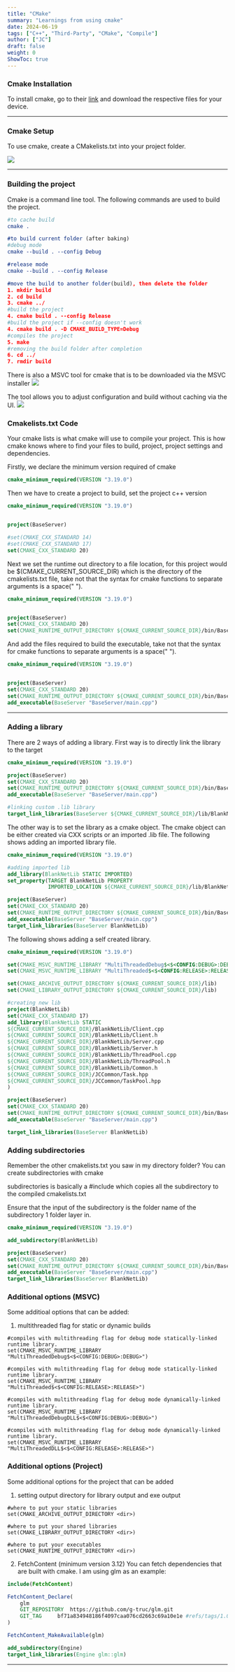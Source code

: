 ```yaml
---
title: "CMake"
summary: "Learnings from using cmake"
date: 2024-06-19
tags: ["C++", "Third-Party", "CMake", "Compile"]
author: ["JC"]
draft: false
weight: 0
ShowToc: true
---
```



### Cmake Installation

To install cmake, go to their [link](https://cmake.org/download/) and download the respective files for your device.

---

### Cmake Setup

To use cmake, create a CMakelists.txt into your project folder.

![](../images/cmake/directory.jpg)

<!-- >Add image of directory for cmakelist.txt here</!-->

---

### Building the project

Cmake is a command line tool. The following commands are used to build the project.

```cmake
#to cache build
cmake .

#to build current folder (after baking)
#debug mode
cmake --build . --config Debug

#release mode
cmake --build . --config Release

#move the build to another folder(build), then delete the folder
1. mkdir build
2. cd build
3. cmake ../
#build the project
4. cmake build . --config Release
#build the project if --config doesn't work
4. cmake build . -D CMAKE_BUILD_TYPE=Debug
#compiles the project
5. make
#removing the build folder after completion
6. cd ../
7. rmdir build
```

There is also a MSVC tool for cmake that is to be downloaded via the MSVC installer
![](../../images/cmake/msvc_cmake_install.jpg)

The tool allows you to adjust configuration and build without caching via the UI.
![](../../images/cmake/msvc_cmake_config.jpg)


### Cmakelists.txt Code

Your cmake lists is what cmake will use to compile your project. This is how cmake knows where to find your files to build, project, project settings and dependencies.


Firstly, we declare the minimum version required of cmake

```cmake {linenos=true}
cmake_minimum_required(VERSION "3.19.0")
```

Then we have to create a project to build, set the project c++ version

```cmake {linenos=true}
cmake_minimum_required(VERSION "3.19.0")


project(BaseServer)

#set(CMAKE_CXX_STANDARD 14)
#set(CMAKE_CXX_STANDARD 17)
set(CMAKE_CXX_STANDARD 20)
```

Next we set the runtime out directory to a file location, for this project would be $(CMAKE_CURRENT_SOURCE_DIR) which is the directory of the cmakelists.txt file, take not that the syntax for cmake functions to separate arguments is a space(" ").

```cmake {linenos=true}
cmake_minimum_required(VERSION "3.19.0")


project(BaseServer)
set(CMAKE_CXX_STANDARD 20)
set(CMAKE_RUNTIME_OUTPUT_DIRECTORY ${CMAKE_CURRENT_SOURCE_DIR}/bin/BaseServer)
```

And add the files required to build the executable, take not that the syntax for cmake functions to separate arguments is a space(" ").
```cmake {linenos=true}
cmake_minimum_required(VERSION "3.19.0")


project(BaseServer)
set(CMAKE_CXX_STANDARD 20)
set(CMAKE_RUNTIME_OUTPUT_DIRECTORY ${CMAKE_CURRENT_SOURCE_DIR}/bin/BaseServer)
add_executable(BaseServer "BaseServer/main.cpp")
```

---

### Adding a library
There are 2 ways of adding a library. First way is to directly link the library to the target

```cmake {linenos=true}
cmake_minimum_required(VERSION "3.19.0")

project(BaseServer)
set(CMAKE_CXX_STANDARD 20)
set(CMAKE_RUNTIME_OUTPUT_DIRECTORY ${CMAKE_CURRENT_SOURCE_DIR}/bin/BaseServer)
add_executable(BaseServer "BaseServer/main.cpp")

#linking custom .lib library
target_link_libraries(BaseServer ${CMAKE_CURRENT_SOURCE_DIR}/lib/BlankNetLib.lib)
```

The other way is to set the library as a cmake object. The cmake object can be either created via CXX scripts or an imported .lib file.
The following shows adding an imported library file.

```cmake {linenos=true}
cmake_minimum_required(VERSION "3.19.0")

#adding imported lib
add_library(BlankNetLib STATIC IMPORTED)
set_property(TARGET BlankNetLib PROPERTY
             IMPORTED_LOCATION ${CMAKE_CURRENT_SOURCE_DIR}/lib/BlankNetLib.lib)

project(BaseServer)
set(CMAKE_CXX_STANDARD 20)
set(CMAKE_RUNTIME_OUTPUT_DIRECTORY ${CMAKE_CURRENT_SOURCE_DIR}/bin/BaseServer)
add_executable(BaseServer "BaseServer/main.cpp")
target_link_libraries(BaseServer BlankNetLib)
```

The following shows adding a self created library.

```cmake {linenos=true}
cmake_minimum_required(VERSION "3.19.0")

set(CMAKE_MSVC_RUNTIME_LIBRARY "MultiThreadedDebug$<$<CONFIG:DEBUG>:DEBUG>")
set(CMAKE_MSVC_RUNTIME_LIBRARY "MultiThreaded$<$<CONFIG:RELEASE>:RELEASE>")

set(CMAKE_ARCHIVE_OUTPUT_DIRECTORY ${CMAKE_CURRENT_SOURCE_DIR}/lib)
set(CMAKE_LIBRARY_OUTPUT_DIRECTORY ${CMAKE_CURRENT_SOURCE_DIR}/lib)

#creating new lib
project(BlankNetLib)
set(CMAKE_CXX_STANDARD 17)
add_library(BlankNetLib STATIC 
${CMAKE_CURRENT_SOURCE_DIR}/BlankNetLib/Client.cpp
${CMAKE_CURRENT_SOURCE_DIR}/BlankNetLib/Client.h
${CMAKE_CURRENT_SOURCE_DIR}/BlankNetLib/Server.cpp
${CMAKE_CURRENT_SOURCE_DIR}/BlankNetLib/Server.h
${CMAKE_CURRENT_SOURCE_DIR}/BlankNetLib/ThreadPool.cpp
${CMAKE_CURRENT_SOURCE_DIR}/BlankNetLib/ThreadPool.h
${CMAKE_CURRENT_SOURCE_DIR}/BlankNetLib/Common.h
${CMAKE_CURRENT_SOURCE_DIR}/JCCommon/Task.hpp
${CMAKE_CURRENT_SOURCE_DIR}/JCCommon/TaskPool.hpp
)

project(BaseServer)
set(CMAKE_CXX_STANDARD 20)
set(CMAKE_RUNTIME_OUTPUT_DIRECTORY ${CMAKE_CURRENT_SOURCE_DIR}/bin/BaseServer)
add_executable(BaseServer "BaseServer/main.cpp")

target_link_libraries(BaseServer BlankNetLib)
```

### Adding subdirectories

Remember the other cmakelists.txt you saw in my directory folder?
You can create subdirectories with cmake

subdirectories is basically a #include which copies all the subdirectory to the compiled cmakelists.txt

Ensure that the input of the subdirectory is the folder name of the subdirectory 1 folder layer in.

```cmake {linenos=true}
cmake_minimum_required(VERSION "3.19.0")

add_subdirectory(BlankNetLib)

project(BaseServer)
set(CMAKE_CXX_STANDARD 20)
set(CMAKE_RUNTIME_OUTPUT_DIRECTORY ${CMAKE_CURRENT_SOURCE_DIR}/bin/BaseServer)
add_executable(BaseServer "BaseServer/main.cpp")
target_link_libraries(BaseServer BlankNetLib)
```


### Additional options (MSVC)

Some additioal options that can be added:


1. multithreaded flag for static or dynamic builds
``` cmake{linenos=true}
#compiles with multithreading flag for debug mode statically-linked runtime library.
set(CMAKE_MSVC_RUNTIME_LIBRARY "MultiThreadedDebug$<$<CONFIG:DEBUG>:DEBUG>")

#compiles with multithreading flag for debug mode statically-linked runtime library.
set(CMAKE_MSVC_RUNTIME_LIBRARY "MultiThreaded$<$<CONFIG:RELEASE>:RELEASE>")

#compiles with multithreading flag for debug mode dynamically-linked runtime library.
set(CMAKE_MSVC_RUNTIME_LIBRARY "MultiThreadedDebugDLL$<$<CONFIG:DEBUG>:DEBUG>")

#compiles with multithreading flag for debug mode dynamically-linked runtime library.
set(CMAKE_MSVC_RUNTIME_LIBRARY "MultiThreadedDLL$<$<CONFIG:RELEASE>:RELEASE>")
```


### Additional options (Project)

Some additional options for the project that can be added

1. setting output directory for library output and exe output
``` cmake{linenos=true}
#where to put your static libraries
set(CMAKE_ARCHIVE_OUTPUT_DIRECTORY <dir>)

#where to put your shared libraries
set(CMAKE_LIBRARY_OUTPUT_DIRECTORY <dir>)

#where to put your executables
set(CMAKE_RUNTIME_OUTPUT_DIRECTORY <dir>)
```

2. FetchContent (minimum version 3.12)
You can fetch dependencies that are built with cmake. I am using glm as an example:
```cmake {linenos=true}
include(FetchContent)

FetchContent_Declare(
	glm
	GIT_REPOSITORY	https://github.com/g-truc/glm.git
	GIT_TAG 	bf71a834948186f4097caa076cd2663c69a10e1e #refs/tags/1.0.1
)

FetchContent_MakeAvailable(glm)

add_subdirectory(Engine)
target_link_libraries(Engine glm::glm)
```

---